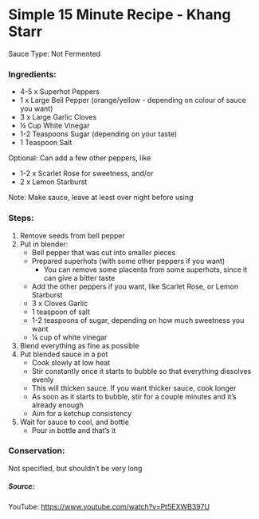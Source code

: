 # Simple 15 Minute Recipe - Khang Starr

Sauce Type: Not Fermented

### Ingredients:
- 4-5 x Superhot Peppers 
- 1 x Large Bell Pepper (orange/yellow - depending on colour of sauce you want) 
- 3 x Large Garlic Cloves 
- ¼ Cup White Vinegar 
- 1-2 Teaspoons Sugar (depending on your taste) 
- 1 Teaspoon Salt 

Optional:
Can add a few other peppers, like 
 - 1-2 x Scarlet Rose for sweetness, and/or 
 - 2 x Lemon Starburst

Note: Make sauce, leave at least over night before using 

### Steps: 
1. Remove seeds from bell pepper 
2. Put in blender: 
    * Bell pepper that was cut into smaller pieces 
    * Prepared superhots (with some other peppers if you want) 
        * You can remove some placenta from some superhots, since it can give a bitter taste 
    * Add the other peppers if you want, like Scarlet Rose, or Lemon Starburst 
    * 3 x Cloves Garlic 
    * 1 teaspoon of salt 
    * 1-2 teaspoons of sugar, depending on how much sweetness you want 
    * ¼ cup of white vinegar 
3. Blend everything as fine as possible 
4. Put blended sauce in a pot 
    * Cook slowly at low heat 
    * Stir constantly once it starts to bubble so that everything dissolves evenly 
    * This will thicken sauce. If you want thicker sauce, cook longer 
    * As soon as it starts to bubble, stir for a couple minutes and it’s already enough 
    * Aim for a ketchup consistency 
5. Wait for sauce to cool, and bottle 
    * Pour in bottle and that’s it 

### Conservation:  
Not specified, but shouldn’t be very long 

##### Source:
YouTube: https://www.youtube.com/watch?v=Pt5EXWB397U
